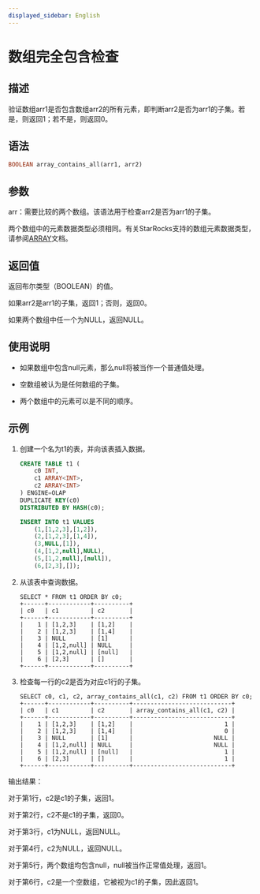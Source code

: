 ```yaml
---
displayed_sidebar: English
---
```


# 数组完全包含检查

## 描述

验证数组arr1是否包含数组arr2的所有元素，即判断arr2是否为arr1的子集。若是，则返回1；若不是，则返回0。

## 语法

```Haskell
BOOLEAN array_contains_all(arr1, arr2)
```

## 参数

arr：需要比较的两个数组。该语法用于检查arr2是否为arr1的子集。

两个数组中的元素数据类型必须相同。有关StarRocks支持的数组元素数据类型，请参阅[ARRAY](../../../sql-reference/sql-statements/data-types/Array.md)文档。

## 返回值

返回布尔类型（BOOLEAN）的值。

如果arr2是arr1的子集，返回1；否则，返回0。

如果两个数组中任一个为NULL，返回NULL。

## 使用说明

- 如果数组中包含null元素，那么null将被当作一个普通值处理。

- 空数组被认为是任何数组的子集。

- 两个数组中的元素可以是不同的顺序。

## 示例

1. 创建一个名为t1的表，并向该表插入数据。

   ```SQL
   CREATE TABLE t1 (
       c0 INT,
       c1 ARRAY<INT>,
       c2 ARRAY<INT>
   ) ENGINE=OLAP
   DUPLICATE KEY(c0)
   DISTRIBUTED BY HASH(c0);
   
   INSERT INTO t1 VALUES
       (1,[1,2,3],[1,2]),
       (2,[1,2,3],[1,4]),
       (3,NULL,[1]),
       (4,[1,2,null],NULL),
       (5,[1,2,null],[null]),
       (6,[2,3],[]);
   ```

2. 从该表中查询数据。

   ```Plain
   SELECT * FROM t1 ORDER BY c0;
   +------+------------+----------+
   | c0   | c1         | c2       |
   +------+------------+----------+
   |    1 | [1,2,3]    | [1,2]    |
   |    2 | [1,2,3]    | [1,4]    |
   |    3 | NULL       | [1]      |
   |    4 | [1,2,null] | NULL     |
   |    5 | [1,2,null] | [null]   |
   |    6 | [2,3]      | []       |
   +------+------------+----------+
   ```

3. 检查每一行的c2是否为对应c1行的子集。

   ```Plaintext
   SELECT c0, c1, c2, array_contains_all(c1, c2) FROM t1 ORDER BY c0;
   +------+------------+----------+----------------------------+
   | c0   | c1         | c2       | array_contains_all(c1, c2) |
   +------+------------+----------+----------------------------+
   |    1 | [1,2,3]    | [1,2]    |                          1 |
   |    2 | [1,2,3]    | [1,4]    |                          0 |
   |    3 | NULL       | [1]      |                       NULL |
   |    4 | [1,2,null] | NULL     |                       NULL |
   |    5 | [1,2,null] | [null]   |                          1 |
   |    6 | [2,3]      | []       |                          1 |
   +------+------------+----------+----------------------------+
   ```

输出结果：

对于第1行，c2是c1的子集，返回1。

对于第2行，c2不是c1的子集，返回0。

对于第3行，c1为NULL，返回NULL。

对于第4行，c2为NULL，返回NULL。

对于第5行，两个数组均包含null，null被当作正常值处理，返回1。

对于第6行，c2是一个空数组，它被视为c1的子集，因此返回1。

